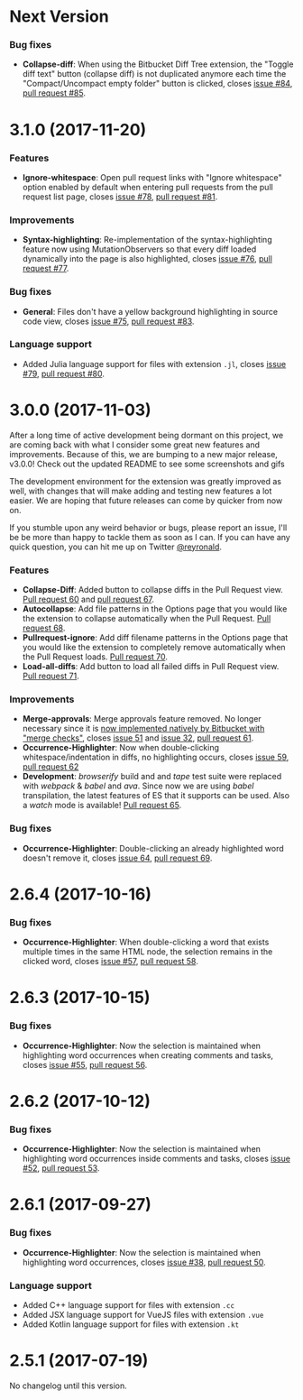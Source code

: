 # Next Version

### Bug fixes

* **Collapse-diff**: When using the Bitbucket Diff Tree extension, the "Toggle diff text" button (collapse diff) is not duplicated anymore each time the "Compact/Uncompact empty folder" button is clicked, closes [issue #84](https://github.com/refined-bitbucket/refined-bitbucket/issues/84), [pull request #85](https://github.com/refined-bitbucket/refined-bitbucket/pull/85).

# 3.1.0 (2017-11-20)

### Features

* **Ignore-whitespace**: Open pull request links with "Ignore whitespace" option enabled by default when entering pull requests from the pull request list page, closes [issue #78](https://github.com/refined-bitbucket/refined-bitbucket/issues/78), [pull request #81](https://github.com/refined-bitbucket/refined-bitbucket/pull/81).

### Improvements

* **Syntax-highlighting**: Re-implementation of the syntax-highlighting feature now using MutationObservers so that every diff loaded dynamically into the page is also highlighted, closes [issue #76](https://github.com/refined-bitbucket/refined-bitbucket/issues/76), [pull request #77](https://github.com/refined-bitbucket/refined-bitbucket/pull/77).

### Bug fixes

* **General**: Files don't have a yellow background highlighting in source code view, closes [issue #75](https://github.com/refined-bitbucket/refined-bitbucket/issues/75), [pull request #83](https://github.com/refined-bitbucket/refined-bitbucket/pull/83).

### Language support

* Added Julia language support for files with extension `.jl`, closes [issue #79](https://github.com/refined-bitbucket/refined-bitbucket/issues/79), [pull request #80](https://github.com/refined-bitbucket/refined-bitbucket/pull/80).

# 3.0.0 (2017-11-03)

After a long time of active development being dormant on this project, we are coming back with what I consider some great new features and improvements. Because of this, we are bumping to a new major release, v3.0.0! Check out the updated README to see some screenshots and gifs

The development environment for the extension was greatly improved as well, with changes that will make adding and testing new features a lot easier. We are hoping that future releases can come by quicker from now on.

If you stumble upon any weird behavior or bugs, please report an issue, I'll be be more than happy to tackle them as soon as I can. If you can have any quick question, you can hit me up on Twitter [@reyronald](http://www.twitter.com/reyronald).

### Features

* **Collapse-Diff**: Added button to collapse diffs in the Pull Request view. [Pull request 60](https://github.com/refined-bitbucket/refined-bitbucket/pull/60) and [pull request 67](https://github.com/refined-bitbucket/refined-bitbucket/pull/67).
* **Autocollapse**: Add file patterns in the Options page that you would like the extension to collapse automatically when the Pull Request. [Pull request 68](https://github.com/refined-bitbucket/refined-bitbucket/pull/68).
* **Pullrequest-ignore**: Add diff filename patterns in the Options page that you would like the extension to completely remove automatically when the Pull Request loads. [Pull request 70](https://github.com/refined-bitbucket/refined-bitbucket/pull/70).
* **Load-all-diffs**: Add button to load all failed diffs in Pull Request view. [Pull request 71](https://github.com/refined-bitbucket/refined-bitbucket/pull/71).

### Improvements

* **Merge-approvals**: Merge approvals feature removed. No longer necessary since it is [now implemented natively by Bitbucket with "merge checks"](https://confluence.atlassian.com/bitbucketserver/checks-for-merging-pull-requests-776640039.html), closes [issue 51](https://github.com/refined-bitbucket/refined-bitbucket/issues/51) and [issue 32](https://github.com/refined-bitbucket/refined-bitbucket/issues/32), [pull request 61](https://github.com/refined-bitbucket/refined-bitbucket/pull/61).
* **Occurrence-Highlighter**: Now when double-clicking whitespace/indentation in diffs, no highlighting occurs, closes [issue 59](https://github.com/refined-bitbucket/refined-bitbucket/issues/59), [pull request 62](https://github.com/refined-bitbucket/refined-bitbucket/pull/62)
* **Development**: _browserify_ build and and _tape_ test suite were replaced with _webpack_ & _babel_ and _ava_. Since now we are using _babel_ transpilation, the latest features of ES that it supports can be used. Also a _watch_ mode is available! [Pull request 65](https://github.com/refined-bitbucket/refined-bitbucket/pull/65).

### Bug fixes

* **Occurrence-Highlighter**: Double-clicking an already highlighted word doesn't remove it, closes [issue 64](https://github.com/refined-bitbucket/refined-bitbucket/issues/64), [pull request 69](https://github.com/refined-bitbucket/refined-bitbucket/pull/69).

# 2.6.4 (2017-10-16)

### Bug fixes

* **Occurrence-Highlighter**: When double-clicking a word that exists multiple times in the same HTML node, the selection remains in the clicked word, closes [issue #57](https://github.com/refined-bitbucket/refined-bitbucket/issues/57), [pull request 58](https://github.com/refined-bitbucket/refined-bitbucket/pull/58).

# 2.6.3 (2017-10-15)

### Bug fixes

* **Occurrence-Highlighter**: Now the selection is maintained when highlighting word occurrences when creating comments and tasks, closes [issue #55](https://github.com/refined-bitbucket/refined-bitbucket/issues/55), [pull request 56](https://github.com/refined-bitbucket/refined-bitbucket/pull/56).


# 2.6.2 (2017-10-12)

### Bug fixes

* **Occurrence-Highlighter**: Now the selection is maintained when highlighting word occurrences inside comments and tasks, closes [issue #52](https://github.com/refined-bitbucket/refined-bitbucket/issues/52), [pull request 53](https://github.com/refined-bitbucket/refined-bitbucket/pull/53).

# 2.6.1 (2017-09-27)

### Bug fixes

* **Occurrence-Highlighter**: Now the selection is maintained when highlighting word occurrences, closes [issue #38](https://github.com/refined-bitbucket/refined-bitbucket/issues/38), [pull request 50](https://github.com/refined-bitbucket/refined-bitbucket/pull/50).

### Language support

* Added C++ language support for files with extension `.cc`
* Added JSX language support for VueJS files with extension `.vue`
* Added Kotlin language support for files with extension `.kt`

# 2.5.1 (2017-07-19)

No changelog until this version.
